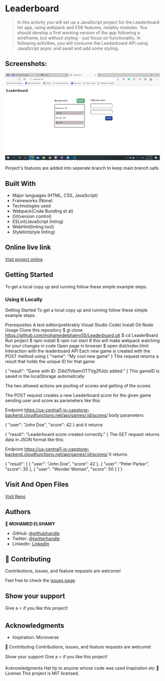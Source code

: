 # Leaderboard

> In this activity you will set up a JavaScript project for the Leaderboard list app, using webpack and ES6 features, notably modules. You should develop a first working version of the app following a wireframe, but without styling - just focus on functionality. In following activities, you will consume the Leaderboard API using JavaScript async and await and add some styling.

## Screenshots:

![screenshot](https://github.com/mohamedelshamy55/Leaderboard/blob/setup-project/screenshot.png)


Porject's features are added into seperate branch to keep main branch safe.

## Built With

- Major languages (HTML, CSS, JavaScript)
- Frameworks (None)
- Technologies used
- Webpack(Code Bundlng et al)
- Git(version control)
- ESLint(JavaScript linting)
- WebHint(linting tool)
- Stylelint(style linting)

## Online live link

[Visit project online](https://github.com/mohamedelshamy55/Leaderboard)

## Getting Started

To get a local copy up and running follow these simple example steps.

### Using it Locally
Getting Started
To get a local copy up and running follow these simple example steps.

Prerequisites
A text editor(preferably Visual Studio Code)
Install
Git
Node
Usage
Clone this repository
$ gi clone https://github.com/mohamedelshamy55/Leaderboard.git
$ cd LeaderBoard
Run project
$ npm install
$ npm run start # this will make webpack watching for your changes in code
Open page in browser
$ open dist/index.html
Interaction with the leaderboard API
Each new game is created with the POST method using
    { 
        "name": "My cool new game" 
    }
This request returns a result that holds the unique ID for that game:

  {
    "result": "Game with ID: Zl4d7IVkemOTTVg2fUdz added."
  }
This gameID is saved in the localStorage automatically

The two allowed actions are psoting of scores and getting of the scores

The POST request creates a new Leaderboard score for the given game sending user and score as parameters like this:

Endpoint
https://us-central1-js-capstone-backend.cloudfunctions.net/api/games/:id/scores/
body parameters

{ 
    "user": "John Doe",
    "score": 42
}
and it returns

{
    "result": "Leaderboard score created correctly."
}
The GET request returns data in JSON format like this:

Endpoint
https://us-central1-js-capstone-backend.cloudfunctions.net/api/games/:id/scores/
It returns

{
  "result": [
      {
          "user": "John Doe",
          "score": 42
      },
      {
          "user": "Peter Parker",
          "score": 35
      },
      {
          "user": "Wonder Woman",
          "score": 50
      }
  ]
}

## Visit And Open Files

[Visit Repo](https://github.com/mohamedelshamy55/Leaderboard)

## Authors

👤 **MOHAMED ELSHAMY**

- GitHub: [@githubhandle](https://github.com/mohamedelshamy55)
- Twitter: [@twitterhandle](https://mobile.twitter.com/moelshamy55)
- LinkedIn: [LinkedIn](https://www.linkedin.com/in/mohamed-elshamy85/)

## 🤝 Contributing

Contributions, issues, and feature requests are welcome!

Feel free to check the [issues page](https://github.com/mohamedelshamy55/Leaderboard/issues).

## Show your support

Give a ⭐️ if you like this project!

## Acknowledgments

- Inspiration: Microverse

🤝 Contributing
Contributions, issues, and feature requests are welcome!

Show your support
Give a ⭐️ if you like this project!

Acknowledgments
Hat tip to anyone whose code was used
Inspiration
etc 📝 License This project is MIT licensed.
